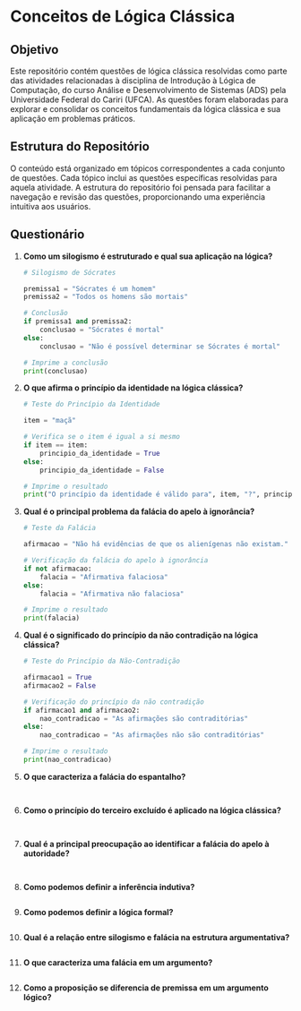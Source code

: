 # Conceitos de Lógica Clássica

## Objetivo

Este repositório contém questões de lógica clássica resolvidas como parte das atividades relacionadas à disciplina de Introdução à Lógica de Computação, do curso Análise e Desenvolvimento de Sistemas (ADS) pela Universidade Federal do Cariri (UFCA). As questões foram elaboradas para explorar e consolidar os conceitos fundamentais da lógica clássica e sua aplicação em problemas práticos.

## Estrutura do Repositório

O conteúdo está organizado em tópicos correspondentes a cada conjunto de questões. Cada tópico inclui as questões específicas resolvidas para aquela atividade. A estrutura do repositório foi pensada para facilitar a navegação e revisão das questões, proporcionando uma experiência intuitiva aos usuários.

## Questionário

1. **Como um silogismo é estruturado e qual sua aplicação na lógica?**

   ```python
   # Silogismo de Sócrates
   
   premissa1 = "Sócrates é um homem"
   premissa2 = "Todos os homens são mortais"
   
   # Conclusão
   if premissa1 and premissa2:
       conclusao = "Sócrates é mortal"
   else:
       conclusao = "Não é possível determinar se Sócrates é mortal"
   
   # Imprime a conclusão
   print(conclusao)


2. **O que afirma o princípio da identidade na lógica clássica?**

   ```python
   # Teste do Princípio da Identidade
   
   item = "maçã"
   
   # Verifica se o item é igual a si mesmo
   if item == item:
       principio_da_identidade = True
   else:
       principio_da_identidade = False
   
   # Imprime o resultado
   print("O princípio da identidade é válido para", item, "?", principio_da_identidade)

3. **Qual é o principal problema da falácia do apelo à ignorância?**

   ```python
   # Teste da Falácia
   
   afirmacao = "Não há evidências de que os alienígenas não existam."
   
   # Verificação da falácia do apelo à ignorância
   if not afirmacao:
       falacia = "Afirmativa falaciosa"
   else:
       falacia = "Afirmativa não falaciosa"
   
   # Imprime o resultado
   print(falacia)

4. **Qual é o significado do princípio da não contradição na lógica clássica?**

   ```python
   # Teste do Princípio da Não-Contradição
   
   afirmacao1 = True
   afirmacao2 = False
   
   # Verificação do princípio da não contradição
   if afirmacao1 and afirmacao2:
       nao_contradicao = "As afirmações são contraditórias"
   else:
       nao_contradicao = "As afirmações não são contraditórias"
   
   # Imprime o resultado
   print(nao_contradicao)


5. **O que caracteriza a falácia do espantalho?**

   ```python
  
6. **Como o princípio do terceiro excluído é aplicado na lógica clássica?**

   ```python
  
7. **Qual é a principal preocupação ao identificar a falácia do apelo à autoridade?**

   ```python
  
8. **Como podemos definir a inferência indutiva?**

   ```python

9. **Como podemos definir a lógica formal?**

   ```python

10. **Qual é a relação entre silogismo e falácia na estrutura argumentativa?**

    ```python

11. **O que caracteriza uma falácia em um argumento?**

    ```python

12. **Como a proposição se diferencia de premissa em um argumento lógico?**

    ```python
